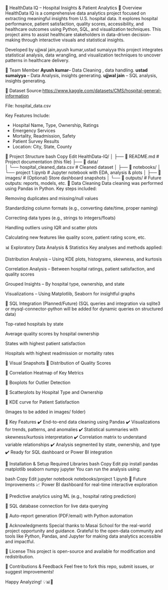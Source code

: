 🏥 HealthData IQ – Hospital Insights & Patient Analytics
📝 Overview
HealthData IQ is a comprehensive data analytics project focused on extracting meaningful insights from U.S. hospital data. It explores hospital performance, patient satisfaction, quality scores, accessibility, and healthcare outcomes using Python, SQL, and visualization techniques. This project aims to assist healthcare stakeholders in data-driven decision-making through interactive visuals and statistical insights.

Developed by ujjwal jain,ayush kumar,ustad sumaiyya  this project integrates statistical analysis, data wrangling, and visualization techniques to uncover patterns in healthcare delivery.

👥 Team Member
**Ayush kumar**– Data Cleaning , data handling.
**ustad sumaiyya** – Data Analysis, insights generating.
**ujjwal jain** – SQL analysis, insights generating.

🧾 Dataset
Source:https://www.kaggle.com/datasets/CMS/hospital-general-information

File: hospital_data.csv

Key Features Include:
- Hospital Name, Type, Ownership, Ratings
- Emergency Services
- Mortality, Readmission, Safety
- Patient Survey Results
- Location: City, State, County

📁 Project Structure
bash
Copy
Edit
HealthData-IQ/
│
├── 📄 README.md                        # Project documentation (this file)
├── 📂 data/                            
│   └── hospital_cleaned_data.csv      # Cleaned dataset
│
├── 📂 notebooks/
│   └── project 1.ipynb                # Jupyter notebook with EDA, analysis & plots
│
├── 📂 images/                          # (Optional) Store dashboard snapshots
│
└── 📂 outputs/                         # Future outputs: reports, models, etc.
🧹 Data Cleaning
Data cleaning was performed using Pandas in Python. Key steps included:

Removing duplicates and missing/null values

Standardizing column formats (e.g., converting date/time, proper naming)

Correcting data types (e.g., strings to integers/floats)

Handling outliers using IQR and scatter plots

Calculating new features like quality score, patient rating score, etc.

📊 Exploratory Data Analysis & Statistics
Key analyses and methods applied:

Distribution Analysis – Using KDE plots, histograms, skewness, and kurtosis

Correlation Analysis – Between hospital ratings, patient satisfaction, and quality scores

Grouped Insights – By hospital type, ownership, and state

Visualizations – Using Matplotlib, Seaborn for insightful graphs

🧠 SQL Integration (Planned/Future)
(SQL queries and integration via sqlite3 or mysql-connector-python will be added for dynamic queries on structured data)

Top-rated hospitals by state

Average quality scores by hospital ownership

States with highest patient satisfaction

Hospitals with highest readmission or mortality rates

📸 Visual Snapshots
📍 Distribution of Quality Scores

📍 Correlation Heatmap of Key Metrics

📍 Boxplots for Outlier Detection

📍 Scatterplots by Hospital Type and Ownership

📍 KDE curve for Patient Satisfaction

(Images to be added in images/ folder)

📌 Key Features
✔️ End-to-end data cleaning using Pandas
✔️ Visualizations for trends, patterns, and anomalies
✔️ Statistical summaries with skewness/kurtosis interpretation
✔️ Correlation matrix to understand variable relationships
✔️ Analysis segmented by state, ownership, and type
✔️ Ready for SQL dashboard or Power BI integration

🔧 Installation & Setup
Required Libraries
bash
Copy
Edit
pip install pandas matplotlib seaborn numpy jupyter
You can run the analysis using:

bash
Copy
Edit
jupyter notebook notebooks/project 1.ipynb
🔮 Future Improvements
📈 Power BI dashboard for real-time interactive exploration

🧮 Predictive analytics using ML (e.g., hospital rating prediction)

📡 SQL database connection for live data querying

📨 Auto-report generation (PDF/email) with Python automation

💬 Acknowledgments
Special thanks to Masai School for the real-world project opportunity and guidance. Grateful to the open-data community and tools like Python, Pandas, and Jupyter for making data analytics accessible and impactful.

📜 License
This project is open-source and available for modification and redistribution.

📩 Contributions & Feedback
Feel free to fork this repo, submit issues, or suggest improvements!

Happy Analyzing! 💡📊🚀
